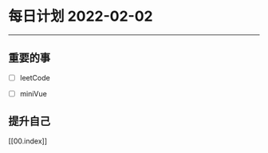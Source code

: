 #  每日计划 2022-02-02
---
## 重要的事
- [ ]  leetCode
- [ ]  miniVue




## 提升自己

  



[[00.index]]








